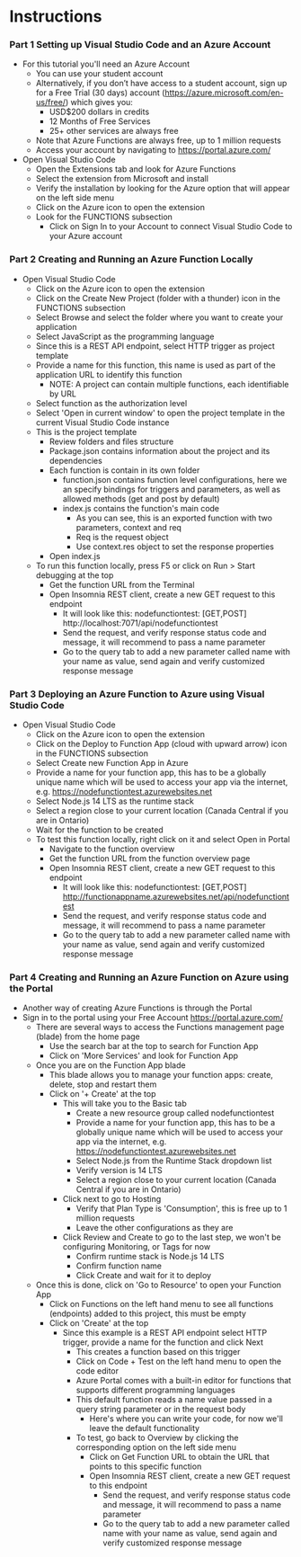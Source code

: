 # Instructions

### Part 1 Setting up Visual Studio Code and an Azure Account

- For this tutorial you'll need an Azure Account
    - You can use your student account
    - Alternatively, if you don’t have access to a student account, sign up for a Free Trial (30 days) account (https://azure.microsoft.com/en-us/free/) which gives you:
        - USD$200 dollars in credits
        - 12 Months of Free Services
        - 25+ other services are always free
    - Note that Azure Functions are always free, up to 1 million requests
    - Access your account by navigating to https://portal.azure.com/
- Open Visual Studio Code
    - Open the Extensions tab and look for Azure Functions
    - Select the extension from Microsoft and install
    - Verify the installation by looking for the Azure option that will appear on the left side menu
    - Click on the Azure icon to open the extension
    - Look for the FUNCTIONS subsection
        - Click on Sign In to your Account to connect Visual Studio Code to your Azure account

### Part 2 Creating and Running an Azure Function Locally

- Open Visual Studio Code
    - Click on the Azure icon to open the extension
    - Click on the Create New Project (folder with a thunder) icon in the FUNCTIONS subsection
    - Select Browse and select the folder where you want to create your application
    - Select JavaScript as the programming language
    - Since this is a REST API endpoint, select HTTP trigger as project template
    - Provide a name for this function, this name is used as part of the application URL to identify this function
        - NOTE: A project can contain multiple functions, each identifiable by URL
    - Select function as the authorization level
    - Select 'Open in current window' to open the project template in the current Visual Studio Code instance
    - This is the project template
        - Review folders and files structure
        - Package.json contains information about the project and its dependencies
        - Each function is contain in its own folder
            - function.json contains function level configurations, here we an specify bindings for triggers and parameters, as well as allowed methods (get and post by default)
            - index.js contains the function's main code
                - As you can see, this is an exported function with two parameters, context and req
                - Req is the request object
                - Use context.res object to set the response properties
        - Open index.js
    - To run this function locally, press F5 or click on Run > Start debugging at the top
        - Get the function URL from the Terminal
        - Open Insomnia REST client, create a new GET request to this endpoint
            - It will look like this: nodefunctiontest: [GET,POST] http://localhost:7071/api/nodefunctiontest 
            - Send the request, and verify response status code and message, it will recommend to pass a name parameter
            - Go to the query tab to add a new parameter called name with your name as value, send again and verify customized response message

### Part 3 Deploying an Azure Function to Azure using Visual Studio Code

- Open Visual Studio Code
    - Click on the Azure icon to open the extension
    - Click on the Deploy to Function App (cloud with upward arrow) icon in the FUNCTIONS subsection
    - Select Create new Function App in Azure
    - Provide a name for your function app, this has to be a globally unique name which will be used to access your app via the internet, e.g. https://nodefunctiontest.azurewebsites.net
    - Select Node.js 14 LTS as the runtime stack
    - Select a region close to your current location (Canada Central if you are in Ontario)
    - Wait for the function to be created
    - To test this function locally, right click on it and select Open in Portal
        - Navigate to the function overview
        - Get the function URL from the function overview page
        - Open Insomnia REST client, create a new GET request to this endpoint
            - It will look like this: nodefunctiontest: [GET,POST] http://functionappname.azurewebsites.net/api/nodefunctiontest 
            - Send the request, and verify response status code and message, it will recommend to pass a name parameter
            - Go to the query tab to add a new parameter called name with your name as value, send again and verify customized response message

### Part 4 Creating and Running an Azure Function on Azure using the Portal

- Another way of creating Azure Functions is through the Portal
- Sign in to the portal using your Free Account  https://portal.azure.com/
    - There are several ways to access the Functions management page (blade) from the home page
        - Use the search bar at the top to search for Function App
        - Click on 'More Services' and look for Function App
    - Once you are on the Function App blade
        - This blade allows you to manage your function apps: create, delete, stop and restart them
        - Click on '+ Create' at the top
            - This will take you to the Basic tab
                - Create a new resource group called nodefunctiontest
                - Provide a name for your function app, this has to be a globally unique name which will be used to access your app via the internet, e.g. https://nodefunctiontest.azurewebsites.net
                - Select Node.js from the Runtime Stack dropdown list
                - Verify version is 14 LTS
                - Select a region close to your current location (Canada Central if you are in Ontario)
            - Click next to go to Hosting
                - Verify that Plan Type is 'Consumption', this is free up to 1 million requests
                - Leave the other configurations as they are
            - Click Review and Create to go to the last step, we won't be configuring Monitoring, or Tags for now
                - Confirm runtime stack is Node.js 14 LTS
                - Confirm function name
                - Click Create and wait for it to deploy
    - Once this is done, click on 'Go to Resource' to open your Function App
        - Click on Functions on the left hand menu to see all functions (endpoints) added to this project, this must be empty
        - Click on 'Create' at the top
            - Since this example is a REST API endpoint select HTTP trigger, provide a name for the function and click Next
                - This creates a function based on this trigger
                - Click on Code + Test on the left hand menu to open the code editor
                - Azure Portal comes with a built-in editor for functions that supports different programming languages
                - This default function reads a name value passed in a query string parameter or in the request body
                    - Here's where you can write your code, for now we'll leave the default functionality
                - To test, go back to Overview by clicking the corresponding option on the left side menu
                    - Click on Get Function URL to obtain the URL that points to this specific function
                    - Open Insomnia REST client, create a new GET request to this endpoint
                        - Send the request, and verify response status code and message, it will recommend to pass a name parameter
                        - Go to the query tab to add a new parameter called name with your name as value, send again and verify customized response message